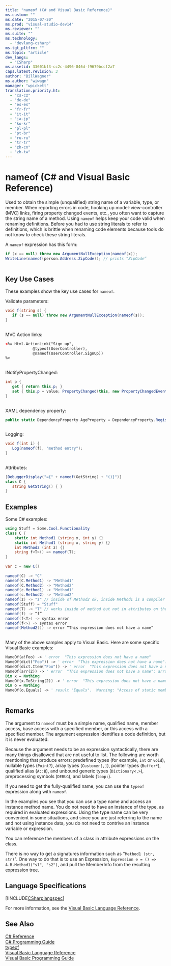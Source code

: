 ```yaml
---
title: "nameof (C# and Visual Basic Reference)"
ms.custom: ""
ms.date: "2015-07-20"
ms.prod: "visual-studio-dev14"
ms.reviewer: ""
ms.suite: ""
ms.technology: 
  - "devlang-csharp"
ms.tgt_pltfrm: ""
ms.topic: "article"
dev_langs: 
  - "CSharp"
ms.assetid: 33601bf3-cc2c-4496-846d-f9679bccf2a7
caps.latest.revision: 3
author: "BillWagner"
ms.author: "wiwagn"
manager: "wpickett"
translation.priority.ht: 
  - "cs-cz"
  - "de-de"
  - "es-es"
  - "fr-fr"
  - "it-it"
  - "ja-jp"
  - "ko-kr"
  - "pl-pl"
  - "pt-br"
  - "ru-ru"
  - "tr-tr"
  - "zh-cn"
  - "zh-tw"
---
```

# nameof (C# and Visual Basic Reference)
Used to obtain the simple (unqualified) string name of a variable, type, or member.  When reporting errors in code, hooking up model-view-controller (MVC) links, firing property changed events, etc., you often want to capture the string name of a method.  Using `nameof` helps keep your code valid when renaming definitions.  Before you had to use string literals to refer to definitions, which is brittle when renaming code elements because tools do not know to check these string literals.  
  
 A `nameof` expression has this form:  
  
```c#  
if (x == null) throw new ArgumentNullException(nameof(x));  
WriteLine(nameof(person.Address.ZipCode)); // prints "ZipCode”  
  
```  
  
## Key Use Cases  
 These examples show the key use cases for `nameof`.  
  
 Validate parameters:  
 ```c#  
void f(string s) {  
    if (s == null) throw new ArgumentNullException(nameof(s));  
}  
  
```  
  
 MVC Action links:  
 ```html  
<%= Html.ActionLink("Sign up",  
             @typeof(UserController),  
             @nameof(UserController.SignUp))  
%>  
  
```  
  
 INotifyPropertyChanged:  
 ```c#  
int p {  
    get { return this.p; }  
    set { this.p = value; PropertyChanged(this, new PropertyChangedEventArgs(nameof(this.p)); } // nameof(p) works too  
}  
  
```  
  
 XAML dependency property:  
 ```c#  
public static DependencyProperty AgeProperty = DependencyProperty.Register(nameof(Age), typeof(int), typeof(C));  
  
```  
  
 Logging:  
 ```c#  
void f(int i) {  
    Log(nameof(f), "method entry");  
}  
  
```  
  
 Attributes:  
 ```c#  
[DebuggerDisplay("={" + nameof(GetString) + "()}")]  
class C {  
    string GetString() { }  
}  
```  
  
## Examples  
 Some C# examples:  
  
```c#  
using Stuff = Some.Cool.Functionality  
class C {  
    static int Method1 (string x, int y) {}  
    static int Method1 (string x, string y) {}  
    int Method2 (int z) {}  
    string f<T>() => nameof(T);  
}  
  
var c = new C()  
  
nameof(C) -> "C"  
nameof(C.Method1) -> "Method1"   
nameof(C.Method2) -> "Method2"  
nameof(c.Method1) -> "Method1"   
nameof(c.Method2) -> "Method2"  
nameof(z) -> "z" // inside of Method2 ok, inside Method1 is a compiler error  
nameof(Stuff) = "Stuff"  
nameof(T) -> "T" // works inside of method but not in attributes on the method  
nameof(f) -> “f”  
nameof(f<T>) -> syntax error  
nameof(f<>) -> syntax error  
nameof(Method2()) -> error “This expression does not have a name”  
  
```  
  
 Many of the above samples apply to Visual Basic.  Here are some specific Visual Basic examples:  
  
```vb  
NameOf(a!Foo) -> ' error  "This expression does not have a name"  
NameOf(dict("Foo")) -> ' error  "This expression does not have a name": default property access  
NameOf(dict.Item("Foo")) -> ' error  "This expression does not have a name"  
NameOf(arr(2)) -> ' error  "This expression does not have a name": array element index  
Dim x = Nothing   
NameOf(x.ToString(2)) -> ' error  "This expression does not have a name"  
Dim o = Nothing  
NameOf(o.Equals) -> ' result "Equals".  Warning: "Access of static member of instance; instance will not be evaluated"  
  
```  
  
## Remarks  
 The argument to `nameof` must be a simple name, qualified name, member access, base access with a specified member, or this access with a specified member.  The argument expression identifies a code definition, but it is never evaluated.  
  
 Because the argument needs to be an expression syntactically, there are many things disallowed that are not useful to list.  The following are worth mentioning that produce errors: predefined types (for example, `int` or `void`), nullable types (`Point?`), array types (`Customer[,]`), pointer types (`Buffer*`), qualified alias (`A::B`), and unbound generic types (`Dictionary<,>`), preprocessing symbols (`DEBUG`), and labels (`loop:`).  
  
 If you need to get the fully-qualified name, you can use the `typeof` expression along with `nameof`.  
  
 In the examples you see that you can use a type name and access an instance method name.  You do not need to have an instance of the type, as required in evaluated expressions.  Using the type name can be very convenient in some situations, and since you are just referring to the name and not using instance data, you do not need to contrive an instance variable or expression.  
  
 You can reference the members of a class in attribute expressions on the class.  
  
 There is no way to get a signatures information such as "`Method1 (str, str)`".  One way to do that is to use an Expression, `Expression e = () => A.B.Method1("s1", "s2")`, and pull the MemberInfo from the resulting expression tree.  
  
## Language Specifications  
 [!INCLUDE[CSharplangspec](../../../csharp\language-reference\keywords/includes/csharplangspec_md.md)]  
  
 For more information, see the [Visual Basic Language Reference](../../../visual-basic\language-reference/index.md).  
  
## See Also  
 [C# Reference](../../../csharp\language-reference/index.md)   
 [C# Programming Guide](../../../csharp\programming-guide/index.md)   
 [typeof](../../../csharp\language-reference\keywords/typeof.md)   
 [Visual Basic Language Reference](../../../visual-basic\language-reference/index.md)   
 [Visual Basic Programming Guide](../../../visual-basic\programming-guide/index.md)